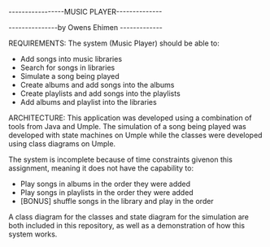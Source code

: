 -----------------MUSIC PLAYER--------------

---------------by Owens Ehimen -------------

REQUIREMENTS:
The system (Music Player) should be able to:
- Add songs into music libraries
- Search for songs in libraries
- Simulate a song being played
- Create albums and add songs into the albums
- Create playlists and add songs into the playlists
- Add albums and playlist into the libraries


ARCHITECTURE:
This application was developed using a combination of tools from Java and Umple. The simulation of a song being played was developed with state machines on Umple while the classes were developed using class diagrams on Umple.

The system is incomplete because of time constraints givenon this assignment, meaning it does not have the capability to:
- Play songs in albums in the order they were added
- Play songs in playlists in the order they were added
- [BONUS] shuffle songs in the library and play in the order

A class diagram for the classes and state diagram for the simulation
are both included in this repository, as well as a demonstration of how this system works. 
